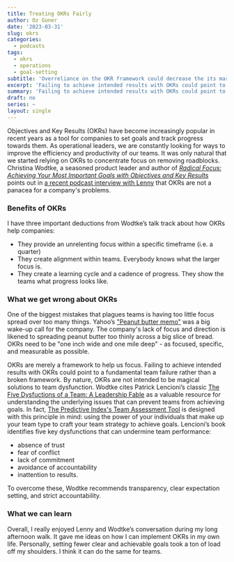 ```yaml
---
title: Treating OKRs Fairly
author: Oz Guner
date: '2023-03-31'
slug: okrs
categories:
  - podcasts
tags:
  - okrs
  - operations
  - goal-setting
subtitle: 'Overreliance on the OKR framework could decrease the its marginal utility.'
excerpt: 'Failing to achieve intended results with OKRs could point to a fundamental team failure rather than a broken framework. By nature, OKRs are not intended to be magical solutions to team dysfunction.'
summary: 'Failing to achieve intended results with OKRs could point to a fundamental team failure rather than a broken framework. By nature, OKRs are not intended to be magical solutions to team dysfunction.'
draft: no
series: ~
layout: single
---
```


Objectives and Key Results (OKRs) have become increasingly popular in recent years as a tool for companies to set goals and track progress towards them. As operational leaders, we are constantly looking for ways to improve the efficiency and productivity of our teams. It was only natural that we started relying on OKRs to concentrate focus on removing roadblocks. Christina Wodtke, a seasoned product leader and author of *[Radical Focus: Achieving Your Most Important Goals with Objectives and Key Results](https://www.amazon.com/Radical-Focus-Achieving-Important-Objectives/dp/0996006028)* points out in [a recent podcast interview with Lenny](https://www.lennyspodcast.com/videos/the-ultimate-guide-to-okrs-with-christina-wodtke-stanford/) that OKRs are not a panacea for a company's problems.


### Benefits of OKRs
I have three important deductions from Wodtke’s talk track about how OKRs help companies:
* They provide an unrelenting focus within a specific timeframe (i.e. a quarter)
* They create alignment within teams. Everybody knows what the larger focus is.
* They create a learning cycle and a cadence of progress. They show the teams what progress looks like.

### What we get wrong about OKRs
One of the biggest mistakes that plagues teams is having too little focus spread over too many things. Yahoo’s ["Peanut butter memo"](https://www.wsj.com/articles/SB116379821933826657) was a big wake-up call for the company. The company's lack of focus and direction is likened to spreading peanut butter too thinly across a big slice of bread. OKRs need to be "one inch wide and one mile deep" - as focused, specific, and measurable as possible.

OKRs are merely a framework to help us focus. Failing to achieve intended results with OKRs could point to a fundamental team failure rather than a broken framework. By nature, OKRs are not intended to be magical solutions to team dysfunction. Wodtke cites Patrick Lencioni’s classic [The Five Dysfuctions of a Team: A Leadership Fable](https://www.wiley.com/en-us/The+Five+Dysfunctions+of+a+Team%3A+A+Leadership+Fable%2C+20th+Anniversary+Edition-p-9780470893869) as a valuable resource for understanding the underlying issues that can prevent teams from achieving goals. In fact, [The Predictive Index's Team Assessment Tool](https://www.predictiveindex.com/software/talent-strategy/) is designed with this principle in mind: using the power of your individuals that make up your team type to craft your team strategy to achieve goals. Lencioni’s book identifies five key dysfunctions that can undermine team performance:
* absence of trust
* fear of conflict
* lack of commitment
* avoidance of accountability
* inattention to results.

To overcome these, Wodtke recommends transparency, clear expectation setting, and strict accountability. 

### What we can learn

Overall, I really enjoyed Lenny and Wodtke’s conversation during my long afternoon walk. It gave me ideas on how I can implement OKRs in my own life. Personally, setting fewer clear and achievable goals took a ton of load off my shoulders. I think it can do the same for teams.
